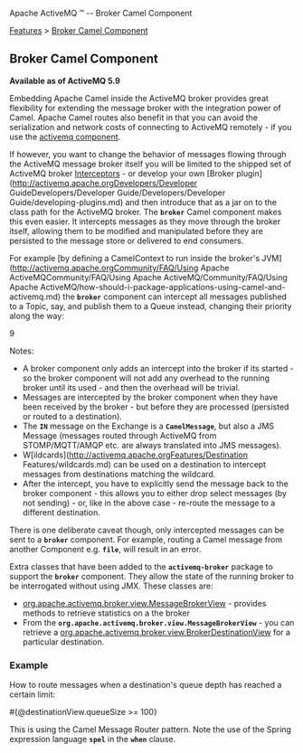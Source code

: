 Apache ActiveMQ ™ -- Broker Camel Component 

[Features](features.md) > [Broker Camel Component](FeaturesFeatures/Features/broker-camel-component.md)


Broker Camel Component
----------------------

**Available as of ActiveMQ 5.9**

Embedding Apache Camel inside the ActiveMQ broker provides great flexibility for extending the message broker with the integration power of Camel. Apache Camel routes also benefit in that you can avoid the serialization and network costs of connecting to ActiveMQ remotely - if you use the [activemq component](http://camel.apache.org/activemq.html).

If however, you want to change the behavior of messages flowing through the ActiveMQ message broker itself you will be limited to the shipped set of ActiveMQ broker [Interceptors](http://activemq.apache.orgFeatures/interceptors.md) \- or develop your own [Broker plugin](http://activemq.apache.orgDevelopers/Developer GuideDevelopers/Developer Guide/Developers/Developer Guide/developing-plugins.md) and then introduce that as a jar on to the class path for the ActiveMQ broker. The **`broker`** Camel component makes this even easier. It intercepts messages as they move through the broker itself, allowing them to be modified and manipulated before they are persisted to the message store or delivered to end consumers.

For example [by defining a CamelContext to run inside the broker's JVM](http://activemq.apache.orgCommunity/FAQ/Using Apache ActiveMQCommunity/FAQ/Using Apache ActiveMQ/Community/FAQ/Using Apache ActiveMQ/how-should-i-package-applications-using-camel-and-activemq.md) the **`broker`** component can intercept all messages published to a Topic, say, and publish them to a Queue instead, changing their priority along the way:

<route id="setPriority">
   <from uri="broker:topic:test.broker.>"/>
      <setHeader headerName="JMSPriority">
         <constant>9</constant>
      </setHeader>
   <to uri="broker:queue:test.broker.component.queue"/>
</route>

Notes:

*   A broker component only adds an intercept into the broker if its started - so the broker component will not add any overhead to the running broker until its used - and then the overhead will be trivial.
*   Messages are intercepted by the broker component when they have been received by the broker - but before they are processed (persisted or routed to a destination).
*   The **`IN`** message on the Exchange is a **`CamelMessage`**, but also a JMS Message (messages routed through ActiveMQ from STOMP/MQTT/AMQP etc. are always translated into JMS messages).
*   W[ildcards](http://activemq.apache.orgFeatures/Destination Features/wildcards.md) can be used on a destination to intercept messages from destinations matching the wildcard.
*   After the intercept, you have to explicitly send the message back to the broker component - this allows you to either drop select messages (by not sending) - or, like in the above case - re-route the message to a different destination.  
      
    

There is one deliberate caveat though, only intercepted messages can be sent to a **`broker`** component. For example, routing a Camel message from another Component e.g. **`file`**, will result in an error.

Extra classes that have been added to the **`activemq-broker`** package to support the **`broker`** component. They allow the state of the running broker to be interrogated without using JMX. These classes are:

*   [org.apache.activemq.broker.view.MessageBrokerView](http://activemq.apache.org/maven/5.9.0/apidocs/org/apache/activemq/broker/view/MessageBrokerView.html) \- provides methods to retrieve statistics on a the broker
*   From the **`org.apache.activemq.broker.view.MessageBrokerView`** \- you can retrieve a [org.apache.activemq.broker.view.BrokerDestinationView](http://activemq.apache.org/maven/5.9.0/apidocs/org/apache/activemq/broker/view/BrokerDestinationView.html) for a particular destination.

### Example

How to route messages when a destination's queue depth has reached a certain limit:

<camelContext id="camel" trace="false" xmlns="http://camel.apache.org/schema/spring">
  <route id="routeAboveQueueLimitTest">
    <from uri="broker:queue:test.broker.queue"/>
    <choice>
      <when>
        <spel>#{@destinationView.queueSize >= 100}</spel>
        <to uri="broker:queue:test.broker.processLater"/>
      </when>
      <otherwise>
        <to uri="broker:queue:test.broker.queue"/>
      </otherwise>
    </choice>
  </route>
</camelContext>

<bean id="brokerView" class="org.apache.activemq.broker.view.MessageBrokerView">
  <constructor-arg value="testBroker"/>
</bean>

<bean id="destinationView" factory-bean="brokerView" factory-method="getDestinationView">
  <constructor-arg value="test.broker.component.route"/>
</bean>

This is using the Camel Message Router pattern. Note the use of the Spring expression language **`spel`** in the **`when`** clause.

